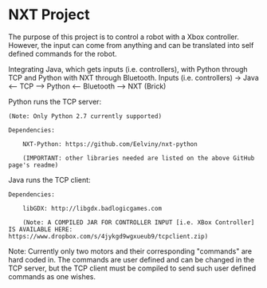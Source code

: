 # NXT Project 

The purpose of this project is to control a robot with a Xbox controller. However, the input can come from anything and can be translated into self defined commands for the robot.

Integrating Java, which gets inputs (i.e. controllers), with Python through TCP and Python with NXT through Bluetooth.
Inputs (i.e. controllers) -> Java <-- TCP --> Python <-- Bluetooth --> NXT (Brick) 

Python runs the TCP server:

    (Note: Only Python 2.7 currently supported)  

    Dependencies: 

        NXT-Python: https://github.com/Eelviny/nxt-python

        (IMPORTANT: other libraries needed are listed on the above GitHub page's readme)


Java runs the TCP client: 

    Dependencies: 

        libGDX: http://libgdx.badlogicgames.com
        
        (Note: A COMPILED JAR FOR CONTROLLER INPUT [i.e. XBox Controller] IS AVAILABLE HERE: https://www.dropbox.com/s/4jykgd9wgxueub9/tcpclient.zip)
Note: Currently only two motors and their corresponding "commands" are hard coded in. The commands are user defined and can be changed in the TCP server, but the TCP client must be compiled to send such user defined commands as one wishes.
